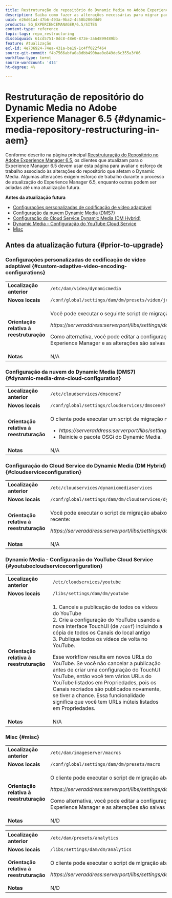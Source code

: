 ```yaml
---
title: Restruturação de repositório do Dynamic Media no Adobe Experience Manager 6.5
description: Saiba como fazer as alterações necessárias para migrar para a nova estrutura de repositório no Experience Manager 6.5 para Dynamic Media.
uuid: e26d61a4-47b6-493a-9ba2-4c58b200ddd9
products: SG_EXPERIENCEMANAGER/6.5/SITES
content-type: reference
topic-tags: repo_restructuring
discoiquuid: 61cd5751-0dc8-48e0-873e-3a64899489bb
feature: Atualização
exl-id: 4e736924-74ea-431a-be19-1c4ff022f464
source-git-commit: f4b7566abfa0a8dbb490baa0e849de6c355a3f06
workflow-type: tm+mt
source-wordcount: '414'
ht-degree: 4%

---
```


# Restruturação de repositório do Dynamic Media no Adobe Experience Manager 6.5 {#dynamic-media-repository-restructuring-in-aem}

Conforme descrito na página principal [Reestruturação do Repositório no Adobe Experience Manager 6.5](/help/sites-deploying/repository-restructuring.md), os clientes que atualizam para o Experience Manager 6.5 devem usar esta página para avaliar o esforço de trabalho associado às alterações do repositório que afetam o Dynamic Media. Algumas alterações exigem esforço de trabalho durante o processo de atualização do Experience Manager 6.5, enquanto outras podem ser adiadas até uma atualização futura.

**Antes da atualização futura**

* [Configurações personalizadas de codificação de vídeo adaptável](/help/sites-deploying/dynamicmedia-repository-restructuring-in-aem-6-5.md#custom-adaptive-video-encoding-configurations)
* [Configuração da nuvem Dynamic Media (DMS7)](/help/sites-deploying/dynamicmedia-repository-restructuring-in-aem-6-5.md#dynamic-media-dms-cloud-configuration)
* [Configuração do Cloud Service Dynamic Media (DM Hybrid)](/help/sites-deploying/dynamicmedia-repository-restructuring-in-aem-6-5.md#cloudserviceconfiguration)
* [Dynamic Media - Configuração do YouTube Cloud Service](/help/sites-deploying/dynamicmedia-repository-restructuring-in-aem-6-5.md#youtubecloudserviceconfiguration)
* [Misc](/help/sites-deploying/dynamicmedia-repository-restructuring-in-aem-6-5.md#misc)

## Antes da atualização futura {#prior-to-upgrade}

### Configurações personalizadas de codificação de vídeo adaptável  {#custom-adaptive-video-encoding-configurations}

<table>
 <tbody>
  <tr>
   <td><strong>Localização anterior</strong></td>
   <td><code>/etc/dam/video/dynamicmedia</code></td>
  </tr>
  <tr>
   <td><strong>Novos locais</strong></td>
   <td><code>/conf/global/settings/dam/dm/presets/video/jcr:content</code></td>
  </tr>
  <tr>
   <td><strong>Orientação relativa à reestruturação</strong></td>
   <td><p>Você pode executar o seguinte script de migração para migrar para o novo local:</p> <p><em>https://serveraddress:serverport/libs/settings/dam/dm/presets.migratedmcontent.json</em></p> <p>Como alternativa, você pode editar a configuração na interface do usuário do Experience Manager e as alterações são salvas no novo local.</p> </td>
  </tr>
  <tr>
   <td><strong>Notas</strong></td>
   <td>N/A<br /> </td>
  </tr>
 </tbody>
</table>

### Configuração da nuvem do Dynamic Media (DMS7) {#dynamic-media-dms-cloud-configuration}

<table>
 <tbody>
  <tr>
   <td><strong>Localização anterior</strong></td>
   <td><code>/etc/cloudservices/dmscene7</code></td>
  </tr>
  <tr>
   <td><strong>Novos locais</strong></td>
   <td><code>/conf/global/settings/cloudservices/dmscene7</code></td>
  </tr>
  <tr>
   <td><strong>Orientação relativa à reestruturação</strong></td>
   <td><p>O cliente pode executar um script de migração neste local:<br /> </p>
    <ul>
     <li><em>https://serveraddress:serverport/libs/settings/dam/dm/presets.migratedmcontent.json</em></li>
     <li>Reinicie o pacote OSGi do Dynamic Media.</li>
    </ul> </td>
  </tr>
  <tr>
   <td><strong>Notas</strong></td>
   <td>N/A</td>
  </tr>
 </tbody>
</table>

### Configuração do Cloud Service do Dynamic Media (DM Hybrid) {#cloudserviceconfiguration}

<table>
 <tbody>
  <tr>
   <td><strong>Localização anterior</strong></td>
   <td><code>/etc/cloudservices/dynamicmediaservices</code></td>
  </tr>
  <tr>
   <td><strong>Novos locais</strong></td>
   <td><code>/conf/global/settings/dam/dm/cloudservices/dynamicmediaservices</code></td>
  </tr>
  <tr>
   <td><strong>Orientação relativa à reestruturação</strong></td>
   <td><p>Você pode executar o script de migração abaixo para alinhar ao modelo mais recente:</p> <p><em>https://serveraddress:serverport/libs/settings/dam/dm/presets.migratedmcontent.jso</em></p> </td>
  </tr>
  <tr>
   <td><strong>Notas</strong></td>
   <td>N/A<br /> </td>
  </tr>
 </tbody>
</table>

### Dynamic Media - Configuração do YouTube Cloud Service  {#youtubecloudserviceconfiguration}

<table>
 <tbody>
  <tr>
   <td><strong>Localização anterior</strong></td>
   <td><code>/etc/cloudservices/youtube</code></td>
  </tr>
  <tr>
   <td><strong>Novos locais</strong></td>
   <td><code>/libs/settings/dam/dm/youtube</code></td>
  </tr>
  <tr>
   <td><strong>Orientação relativa à reestruturação</strong></td>
   <td><p>1. Cancele a publicação de todos os vídeos do YouTube<br /> 2. Crie a configuração do YouTube usando a nova interface TouchUI (de <code>/conf</code>) incluindo a cópia de todos os Canais do local antigo<br /> 3. Publique todos os vídeos de volta no YouTube.</p> <p>Esse workflow resulta em novos URLs do YouTube. Se você não cancelar a publicação antes de criar uma configuração do TouchUI YouTube, então você tem vários URLs do YouTube listados em Propriedades, pois os Canais recriados são publicados novamente, se tiver a chance. Essa funcionalidade significa que você tem URLs inúteis listados em Propriedades.</p> </td>
  </tr>
  <tr>
   <td><strong>Notas</strong></td>
   <td>N/A<br /> </td>
  </tr>
 </tbody>
</table>

### Misc {#misc}

<table>
 <tbody>
  <tr>
   <td><strong>Localização anterior</strong></td>
   <td><code>/etc/dam/imageserver/macros</code></td>
  </tr>
  <tr>
   <td><strong>Novos locais</strong></td>
   <td><code>/conf/global/settings/dam/dm/presets/macro</code></td>
  </tr>
  <tr>
   <td><strong>Orientação relativa à reestruturação</strong></td>
   <td><p>O cliente pode executar o script de migração abaixo.</p> <p><em>https://serveraddress:serverport/libs/settings/dam/dm/presets.migratedmcontent.json</em></p> <p>Como alternativa, você pode editar a configuração na interface do usuário do Experience Manager e as alterações são salvas no novo local.</p> </td>
  </tr>
  <tr>
   <td><strong>Notas</strong></td>
   <td>N/D</td>
  </tr>
 </tbody>
</table>

<table>
 <tbody>
  <tr>
   <td><strong>Localização anterior</strong></td>
   <td><code>/etc/dam/presets/analytics</code></td>
  </tr>
  <tr>
   <td><strong>Novos locais</strong></td>
   <td><code>/libs/settings/dam/dm/analytics</code></td>
  </tr>
  <tr>
   <td><strong>Orientação relativa à reestruturação</strong></td>
   <td><p>O cliente pode executar o script de migração abaixo.</p> <p><em>https://serveraddress:serverport/libs/settings/dam/dm/presets.migratedmcontent.json</em></p> </td>
  </tr>
  <tr>
   <td><strong>Notas</strong></td>
   <td>N/D</td>
  </tr>
 </tbody>
</table>
